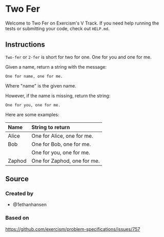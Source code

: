 # Two Fer

Welcome to Two Fer on Exercism's V Track.
If you need help running the tests or submitting your code, check out `HELP.md`.

## Instructions

`Two-fer` or `2-fer` is short for two for one.
One for you and one for me.

Given a name, return a string with the message:

```text
One for name, one for me.
```

Where "name" is the given name.

However, if the name is missing, return the string:

```text
One for you, one for me.
```

Here are some examples:

|Name    |String to return
|:-------|:------------------
|Alice   |One for Alice, one for me.
|Bob     |One for Bob, one for me.
|        |One for you, one for me.
|Zaphod  |One for Zaphod, one for me.

## Source

### Created by

- @1ethanhansen

### Based on

https://github.com/exercism/problem-specifications/issues/757
